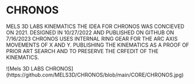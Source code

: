 # CHRONOS
MELS 3D LABS KINEMATICS
THE IDEA FOR CHRONOS WAS CONCIEVED ON 2021. DESIGNED IN 10/27/2022 AND PUBLISHED ON GITHUB ON 7/16/2023
CHRONOS USES INTERNAL RING GEAR FOR THE ARC AXIS MOVEMENTS OF X AND Y. 
PUBLISHING THE KINEMATICS AS A PROOF OF PRIOR ART SEARCH AND TO PRESERVE THE CRFEDIT OF THE KINEMATICS.
<br>
<p>
![Mels 3D LABS CHRONOS](https://github.com/MELS3D/CHRONOS/blob/main/CORE/CHRONOS.jpg)
</p>

